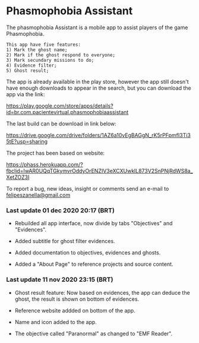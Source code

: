 # Phasmophobia Assistant

The phasmophobia Assistant is a mobile app to assist players of the game Phasmophobia.

    This app have five features:
    1) Mark the ghost name;
    2) Mark if the ghost respond to everyone;
    3) Mark secundary missions to do;
    4) Evidence filter;
    5) Ghost result;
    
The app is already available in the play store, however the app still doesn't have enough downloads to appear in the search, but you can download the app via the link: 

https://play.google.com/store/apps/details?id=br.com.pacientevirtual.phasmophobiaassistant
    
The last build can be download in link below: 

https://drive.google.com/drive/folders/1AZ6a10vEgBAGgN_rK5rPFpmfI3Ti35tE?usp=sharing
    
The project has been based on website: 

https://phass.herokuapp.com/?fbclid=IwAR0UQqTGkymvrOddyOrENZIV3eXCXUwklL873V2SnPNjRdWS8a_XetZOZ3I

To report a bug, new ideas, insight or comments send an e-mail to felipeszanella@gmail.com

### Last update 01 dec 2020 20:17 (BRT)

* Rebuilded all app interface, now divide by tabs "Objectives" and "Evidences".

* Added subtitle for ghost filter evidences.

* Added documentation to objectives, evidences and ghosts.

* Added a "About Page" to reference projects and source content.

### Last update 11 nov 2020 23:15 (BRT)

* Ghost result feature: Now based on evidences, the app can deduce the ghost, the result is shown on bottom of evidences.

* Reference website addded on bottom of the app.

* Name and icon added to the app.

* The objective called "Paranormal" as changed to "EMF Reader".
